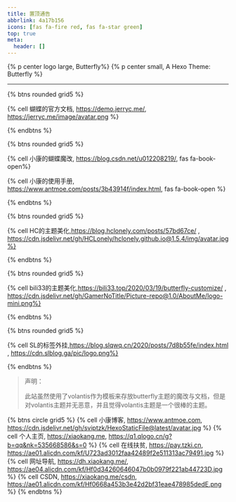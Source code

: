 ```yaml
---
title: 置顶通告
abbrlink: 4a17b156
icons: [fas fa-fire red, fas fa-star green]
top: true
meta:
  header: []
---
```


{% p center logo large, Butterfly%}
{% p center small, A Hexo Theme: Butterfly %}

---



{% btns rounded grid5 %}

{% cell 蝴蝶的官方文档, https://demo.jerryc.me/, https://jerryc.me/image/avatar.png %}

{% endbtns %}



{% btns rounded grid5 %}

{% cell 小康的蝴蝶魔改, https://blog.csdn.net/u012208219/, fas fa-book-open%}

{% cell 小康的使用手册, https://www.antmoe.com/posts/3b43914f/index.html, fas fa-book-open %}

{% endbtns %}



{% btns rounded grid5 %}

{% cell HC的主题美化,https://blog.hclonely.com/posts/57bd67ce/ , https://cdn.jsdelivr.net/gh/HCLonely/hclonely.github.io@1.5.4/img/avatar.jpg%}

{% endbtns %}



{% btns rounded grid5 %}

{% cell bili33的主题美化,https://bili33.top/2020/03/19/butterfly-customize/ , https://cdn.jsdelivr.net/gh/GamerNoTitle/Picture-repo@1.0/AboutMe/logo-mini.png%}

{% endbtns %}



{% btns rounded grid5 %}

{% cell SL的标签外挂,https://blog.slqwq.cn/2020/posts/7d8b55fe/index.html , https://cdn.slblog.ga/pic/logo.png%}

{% endbtns %}



<!--more-->

> 声明：
>
> 此站虽然使用了volantis作为模板来存放butterfly主题的魔改与文档，但是对volantis主题并无恶意，并且觉得volantis主题是一个很棒的主题。



{% btns circle grid5 %}
{% cell 小康博客, https://www.antmoe.com, https://cdn.jsdelivr.net/gh/sviptzk/HexoStaticFile@latest/avatar.jpg %}
{% cell 个人主页, https://xiaokang.me, https://q1.qlogo.cn/g?b=qq&nk=535668586&s=0 %}
{% cell 在线扶贫, https://pay.tzki.cn, https://ae01.alicdn.com/kf/U723ad3012faa42489f2e511313ac79491.jpg %}
{% cell 网址导航, https://dh.xiaokang.me/, https://ae04.alicdn.com/kf/Hf0d34260646047b0b0979f221ab44723D.jpg %}
{% cell CSDN, https://xiaokang.me/csdn, https://ae01.alicdn.com/kf/Hf0668a453b3e42d2bf31eae478985dedE.png %}
{% endbtns %}

